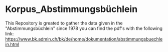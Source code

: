 # Korpus_Abstimmungsbüchlein
This Repository is greated to gather the data given in  the "Abstimmungsbüchlein" since 1978 you can find the pdf's with the following link: https://www.bk.admin.ch/bk/de/home/dokumentation/abstimmungsbuechlein.html
